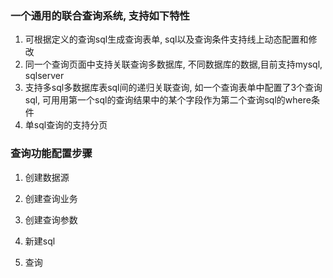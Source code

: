 ### 一个通用的联合查询系统, 支持如下特性
1. 可根据定义的查询sql生成查询表单, sql以及查询条件支持线上动态配置和修改 
2. 同一个查询页面中支持关联查询多数据库, 不同数据库的数据,目前支持mysql, sqlserver
3. 支持多sql多数据库表sql间的递归关联查询, 如一个查询表单中配置了3个查询sql, 可用用第一个sql的查询结果中的某个字段作为第二个查询sql的where条件
4. 单sql查询的支持分页

### 查询功能配置步骤
1. 创建数据源

2. 创建查询业务

3. 创建查询参数

4. 新建sql

5. 查询

